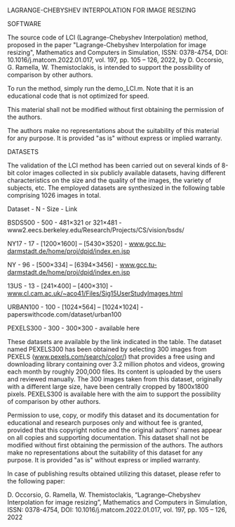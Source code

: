 LAGRANGE-CHEBYSHEV INTERPOLATION FOR IMAGE RESIZING


SOFTWARE

The source code of LCI (Lagrange-Chebyshev Interpolation) method, proposed in the paper "Lagrange-Chebyshev Interpolation for image resizing", Mathematics and Computers in Simulation, ISSN: 0378-4754, DOI: 10.1016/j.matcom.2022.01.017, vol. 197, pp. 105 – 126, 2022, by D. Occorsio, G. Ramella, W. Themistoclakis, is intended to support the possibility of comparison by other authors. 

To run the method, simply run the demo_LCI.m. Note that it is an educational code that is not optimized for speed.

This material shall not be modified without first obtaining the permission of the authors. 

The authors make no representations about the suitability of this material for any purpose. It is provided "as is" without express or implied warranty.

DATASETS

The validation of the LCI method has been carried out on several kinds of 8-bit color images collected in six publicly available datasets, having different characteristics on the size and the quality of the images, the variety of subjects, etc. The employed datasets are synthesized in the following table comprising 1026 images in total.

Dataset	  -   N	 -     Size	                   -     Link

BSDS500	  - 500	 -   481×321 or 321×481	       -      www2.eecs.berkeley.edu/Research/Projects/CS/vision/bsds/

NY17	    -  17  -  [1200×1600] – [5430×3520]	  -    www.gcc.tu-darmstadt.de/home/proj/dpid/index.en.jsp

NY	      -  96	 -   [500×334] – [6394×3456]	  -      www.gcc.tu-darmstadt.de/home/proj/dpid/index.en.jsp

13US	    -  13	 -   [241×400] – [400×310]      -   	www.cl.cam.ac.uk/~aco41/Files/Sig15UserStudyImages.html

URBAN100	- 100	  -  [1024×564] – [1024×1024]	  -    paperswithcode.com/dataset/urban100

PEXELS300 -	300	  -   300×300	                  -     available here


These datasets are available by the link indicated in the table. The dataset named PEXELS300 has been obtained by selecting 300 images from PEXELS (www.pexels.com/search/color/) that provides a free using and downloading library containing over 3.2 million photos and videos, growing each month by roughly 200,000 files. Its content is uploaded by the users and reviewed manually. The 300 images taken from this dataset, originally with a different large size, have been centrally cropped by 1800x1800 pixels. PEXELS300 is available here with the aim to support the possibility of comparison by other authors. 

Permission to use, copy, or modify this dataset and its documentation for educational and research purposes only and without fee is granted, provided that this copyright notice and the original authors' names appear on all copies and supporting documentation.
This dataset shall not be modified without first obtaining the permission of the authors. 
The authors make no representations about the suitability of this dataset for any purpose. It is provided "as is" without express or implied warranty.

In case of publishing results obtained utilizing this dataset, please refer to the following paper:

D. Occorsio, G. Ramella, W. Themistoclakis, “Lagrange–Chebyshev Interpolation for image resizing”, Mathematics and Computers in Simulation, ISSN: 0378-4754, DOI: 10.1016/j.matcom.2022.01.017, vol. 197, pp. 105 – 126, 2022


